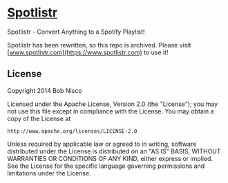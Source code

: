 # [Spotlistr](https://www.spotlistr.com)
Spotlistr - Convert Anything to a Spotify Playlist!

Spotlistr has been rewritten, so this repo is archived. Please visit [www.spotlistr.com](https://www.spotlistr.com) to use it!

## License
Copyright 2014 Bob Nisco

Licensed under the Apache License, Version 2.0 (the "License");
you may not use this file except in compliance with the License.
You may obtain a copy of the License at

    http://www.apache.org/licenses/LICENSE-2.0

Unless required by applicable law or agreed to in writing, software
distributed under the License is distributed on an "AS IS" BASIS,
WITHOUT WARRANTIES OR CONDITIONS OF ANY KIND, either express or implied.
See the License for the specific language governing permissions and
limitations under the License.
